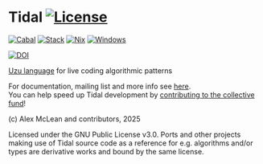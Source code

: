 
# Tidal <a href="https://github.com/tidalcycles/Tidal/LICENSE"><img alt="License" src="https://img.shields.io/github/license/tidalcycles/Tidal"></a>

<a href="https://github.com/tidalcycles/Tidal/actions/workflows/ci.yml"><img alt="Cabal" src="https://img.shields.io/github/actions/workflow/status/tidalcycles/Tidal/ci.yml?label=Cabal&logo=githubactions&logoColor=white"></a>
<a href="https://github.com/tidalcycles/Tidal/actions/workflows/stack.yml"><img alt="Stack" src="https://img.shields.io/github/actions/workflow/status/tidalcycles/Tidal/stack.yml?label=Stack&logo=githubactions&logoColor=white"></a>
<a href="https://github.com/tidalcycles/Tidal/actions/workflows/nix.yml"><img alt="Nix" src="https://img.shields.io/github/actions/workflow/status/tidalcycles/Tidal/nix.yml?label=Nix&logo=githubactions&logoColor=white"></a>
<a href="https://github.com/tidalcycles/Tidal/actions/workflows/windows.yml"><img alt="Windows" src="https://img.shields.io/github/actions/workflow/status/tidalcycles/Tidal/windows.yml?label=Windows&logo=githubactions&logoColor=white"></a>

[![DOI](https://zenodo.org/badge/898407.svg)](https://doi.org/10.5281/zenodo.592191)
 
[Uzu language](https://uzu.lurk.org/) for live coding algorithmic patterns

For documentation, mailing list and more info see [here](https://tidalcycles.org/).  
You can help speed up Tidal development by [contributing to the collective fund](https://opencollective.com/tidalcycles)!

(c) Alex McLean and contributors, 2025

Licensed under the GNU Public License v3.0. Ports and other projects making use of Tidal source code as a reference for e.g. algorithms and/or types are derivative works and bound by the same license.

